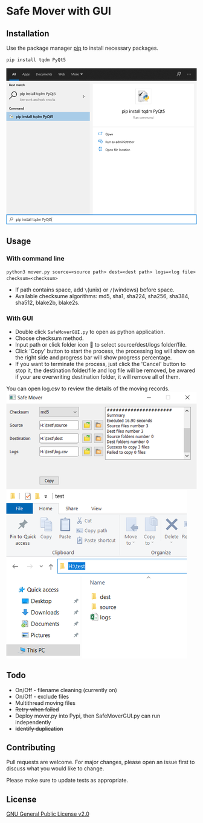 # Safe Mover with GUI


## Installation

Use the package manager [pip](https://pip.pypa.io/en/stable/) to install necessary packages. 

```bash
pip install tqdm PyQt5
```
![image](img/package.png)
## Usage
### With command line
`python3 mover.py source=<source path> dest=<dest path> logs=<log file> checksum=<checksum>`
- If path contains space, add `\`(unix) or `/`(windows) before space.
- Available checksume algorithms: md5, sha1, sha224, sha256, sha384, sha512, blake2b, blake2s.
### With GUI
- Double click `SafeMoverGUI.py` to open as python application. 
- Choose checksum method.
- Input path or click folder icon 📁 to select source/dest/logs folder/file. 
- Click 'Copy' button to start the process, the processing log will show on the right side and progress bar will show progress percentage. 
- If you want to terminate the process, just click the 'Cancel' button to stop it, the destination folder/file and log file will be removed, be awared if your are overwriting destination folder, it will remove all of them.

You can open log.csv to review the details of the moving records. 
![image](img/SafeMover.png)
![image](img/FileStructure.png)

## Todo
- On/Off - filename cleaning (currently on)
- On/Off - exclude files
- Multithread moving files
- ~~Retry when failed~~
- Deploy mover.py into Pypi, then SafeMoverGUI.py can run independently
- ~~Identify duplication~~

## Contributing
Pull requests are welcome. For major changes, please open an issue first to discuss what you would like to change.

Please make sure to update tests as appropriate.

## License
[GNU General Public License v2.0](https://choosealicense.com/licenses/gpl-2.0/)